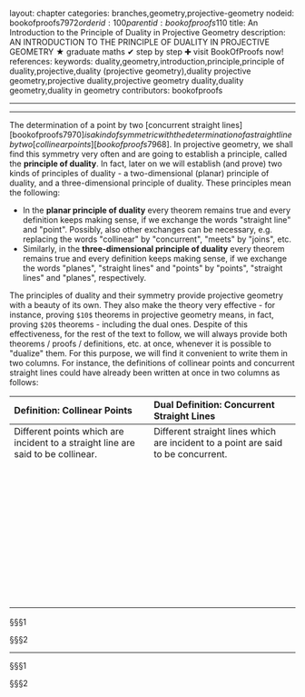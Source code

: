 layout: chapter
categories: branches,geometry,projective-geometry
nodeid: bookofproofs$7972
orderid: 100
parentid: bookofproofs$110
title: An Introduction to the Principle of Duality in Projective Geometry
description: AN INTRODUCTION TO THE PRINCIPLE OF DUALITY IN PROJECTIVE GEOMETRY &#9733; graduate maths &#10004; step by step &#10010; visit BookOfProofs now!
references: 
keywords: duality,geometry,introduction,principle,principle of duality,projective,duality (projective geometry),duality projective geometry,projective duality,projective geometry duality,duality geometry,duality in geometry
contributors: bookofproofs


---


---

The determination of a point by two [concurrent straight lines][bookofproofs$7970] is a kind of symmetric with the determination of a straight line by two [collinear points][bookofproofs$7968]. In projective geometry, we shall find this symmetry very often and are going to establish a principle, called the **principle of duality**. In fact, later on we will establish (and prove) two kinds of principles of duality - a two-dimensional (planar) principle of duality, and a three-dimensional principle of duality. These principles mean the following:

* In the __planar principle of duality__ every theorem remains true and every definition keeps making sense, if we exchange the words "straight line" and "point". Possibly, also other exchanges can be necessary, e.g. replacing the words "collinear" by "concurrent", "meets" by "joins", etc.
* Similarly, in the __three-dimensional principle of duality__  every theorem remains true and every definition keeps making sense, if we exchange the words "planes", "straight lines" and "points" by "points", "straight lines" and "planes", respectively.

The principles of duality and their symmetry provide projective geometry with a beauty of its own. They also make the theory very effective - for instance, proving `$10$` theorems in projective geometry means, in fact, proving `$20$` theorems - including the dual ones.  Despite of this effectiveness, for the rest of the text to follow, we will always provide both theorems / proofs / definitions, etc. at once, whenever it is possible to "dualize" them. For this purpose, we will find it convenient to write them in two columns. For instance, the definitions of collinear points and concurrent straight lines could have already been written at once in two columns as follows:


Definition: Collinear Points | Dual Definition: Concurrent Straight Lines
:------------- |:-------------
 Different points which are incident to a straight line are said to be collinear.| Different straight lines which are incident to a point are said to be concurrent.
<div id='box-E15135' class='jxgbox centered' style='max-width:300px; height:250px;'></div>|<div id='box-E15135b' class='jxgbox centered' style='max-width:300px; height:250px;'></div>


§§§1

§§§2

---

§§§1

<script>
board = JXG.JSXGraph.initBoard('box-E15135b', {boundingbox: [-6, 6, 6, -6], axis: false, showCopyright:false});

var A1 = board.create('point', [0,0],{name:'K'});
var D1 = board.create('point', [2,0],{size:0, name:'a'});
var lineD1 =board.create('line', [D1,A1], {attractors: [A1], attractorDistance:0.2, snatchDistance: 20});
var D2 = board.create('point', [2,1],{size:0, name:'b'});
var lineD2 =board.create('line', [D2,A1], {attractors: [A1], attractorDistance:0.2, snatchDistance: 20});
var D3 = board.create('point', [-2,1],{size:0, name:'c'});
var lineD3 =board.create('line', [D3,A1], {attractors: [A1], attractorDistance:0.2, snatchDistance: 20});
var D4 = board.create('point', [-2,2],{size:0, name:'d'});
var lineD4 =board.create('line', [D4,A1], {attractors: [A1], attractorDistance:0.2, snatchDistance: 20});
</script>


§§§2

<script>
board = JXG.JSXGraph.initBoard('box-E15135', {boundingbox: [-6, 6, 6, -6], axis: false, showCopyright:false});

var A1 = board.create('point', [5,0],{name:'k', size:0});
var D1 = board.create('point', [-1,0],{visible:false});
var line =board.create('line', [D1,A1],{name:'l'});

var A = board.create('point', [1,0], {name:'A', attractors: [line], attractorDistance:0.2, snatchDistance: 20});
var B = board.create('point', [0.5,0], {name:'B', attractors: [line], attractorDistance:0.2, snatchDistance: 20});
var C = board.create('point', [-1.5,0], {name:'C', attractors: [line], attractorDistance:0.2, snatchDistance: 20});
var D = board.create('point', [-2.5,0], {name:'D', attractors: [line], attractorDistance:0.2, snatchDistance: 20});
</script>

